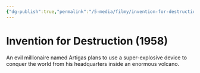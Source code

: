 ```yaml
---
{"dg-publish":true,"permalink":"/5-media/filmy/invention-for-destruction/","tags":["to-watch","фильм","#Adventure","#Fantasy","#Sci-Fi"]}
---
```


# Invention for Destruction (1958)
 
An evil millionaire named Artigas plans to use a super-explosive device to conquer the world from his headquarters inside an enormous volcano.

